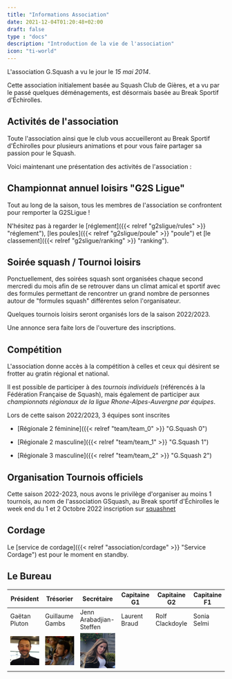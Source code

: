 ```yaml
---
title: "Informations Association"
date: 2021-12-04T01:20:48+02:00
draft: false
type : "docs"
description: "Introduction de la vie de l'association"
icon: "ti-world"
---
```


L'association G.Squash a vu le jour le _15 mai 2014_.

Cette association initialement basée au Squash Club de Gières, et a vu par le passé quelques déménagements, est désormais basée au Break Sportif d'Échirolles.

## Activités de l'association

Toute l'association ainsi que le club vous accueilleront au Break Sportif d'Échirolles pour plusieurs animations et pour vous faire partager sa passion pour le Squash.

Voici maintenant une présentation des activités de l'association :

## Championnat annuel loisirs "G2S Ligue"

Tout au long de la saison, tous les membres de l'association se confrontent pour remporter la G2SLigue !

N'hésitez pas à regarder le [réglement]({{< relref "g2sligue/rules" >}} "réglement"), [les poules]({{< relref "g2sligue/poule" >}} "poule") et [le classement]({{< relref "g2sligue/ranking" >}} "ranking").

## Soirée squash / Tournoi loisirs

Ponctuellement, des soirées squash sont organisées chaque second mercredi du mois afin de se retrouver dans un climat amical et sportif avec des formules permettant de rencontrer un grand nombre de personnes autour de "formules squash" différentes selon l'organisateur.

Quelques tournois loisirs seront organisés lors de la saison 2022/2023.

Une annonce sera faite lors de l'ouverture des inscriptions.

## Compétition

L'association donne accès à la compétition à celles et ceux qui désirent se frotter au gratin régional et national.

Il est possible de participer à des *tournois individuels* (référencés à la Fédération Française de Squash), mais également de participer aux *championnats régionaux de la ligue Rhone-Alpes-Auvergne par équipes*.

Lors de cette saison 2022/2023, 3 équipes sont inscrites

- [Régionale 2 féminine]({{< relref "team/team_0" >}} "G.Squash 0")

- [Régionale 2 masculine]({{< relref "team/team_1" >}} "G.Squash 1")

- [Régionale 3 masculine]({{< relref "team/team_2" >}} "G.Squash 2")

## Organisation Tournois officiels

Cette saison 2022-2023, nous avons le privilège d'organiser au moins 1 tournois, au nom de l'association GSquash, au Break sportif d'Échirolles le week end du 1 et 2 Octobre 2022 inscription sur [squashnet](http://www.squashnet.fr/index.php?ic_a=655360&eventid=12221)

## Cordage

Le [service de cordage]({{< relref "association/cordage" >}} "Service Cordage") est pour le moment en standby.

## Le Bureau

| Président                     | Trésorier                        | Secrétaire                | Capitaine G1   | Capitaine G2    | Capitaine F1 |
|-------------------------------|----------------------------------|---------------------------|----------------|-----------------|---------------
| Gaëtan Pluton                 | Guillaume Gambs                  | Jenn Arabadjian-Steffen   | Laurent Braud  | Rolf Clackdoyle | Sonia Selmi  |
| ![Gaëtan](/images/Gaetan.png) | ![Guillaume](/images/Guigui.png) | ![Jenn](/images/Jenn.png) |                |                 |              |
